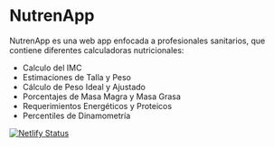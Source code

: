# NutrenApp

NutrenApp es una web app enfocada a profesionales sanitarios, que contiene diferentes calculadoras nutricionales:

* Calculo del IMC
* Estimaciones de Talla y Peso
* Cálculo de Peso Ideal y Ajustado
* Porcentajes de Masa Magra y Masa Grasa
* Requerimientos Energéticos y Proteicos
* Percentiles de Dinamometría

[![Netlify Status](https://api.netlify.com/api/v1/badges/abda282c-659a-46d0-880f-ff1d1f523cbb/deploy-status)](https://app.netlify.com/sites/nutrenapp/deploys)
